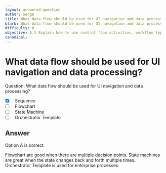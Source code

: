 ```yaml
---
layout: answered-question
author: Serge
title: What data flow should be used for UI navigation and data processing?
blurb: What data flow should be used for UI navigation and data processing?
difficulty: 8
objective: 5.1 Explain how to use control flow activities, workflow types such as sequences and flowcharts, and their functions
canonical: 
---
```


<h1>What data flow should be used for UI navigation and data processing?</h1>

Question:  What data flow should be used for UI navigation and data processing?

 - [X] &nbsp;  Sequence
 - [ ] &nbsp;  Flowchart
 - [ ] &nbsp;  State Machine
 - [ ] &nbsp;  Orchestrator Template

## Answer

Option A is correct.

Flowchart are good when there are multiple decision points.  State machines are great when the state changes back and forth multiple times.  Orchestrator Template is used for enterprise processes.

